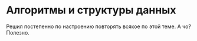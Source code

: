 # Алгоритмы и структуры данных

Решил постепенно по настроению повторять всякое по этой теме. А чо? Полезно.
